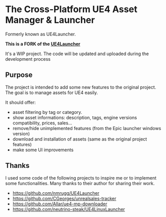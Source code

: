 # The Cross-Platform UE4 Asset Manager & Launcher

Formerly known as UE4Launcher.

**This is a FORK of the [UE4Launcher](https://github.com/nmrugg/UE4Launcher)**

It's a WIP project. The code will be updated and uploaded during the development process

## Purpose

The project is intended to add some new features to the original project.
The goal is to manage assets for UE4 easily.

It should offer:

- asset filtering by tag or category.
- show asset informations: description, tags, engine versions compatibility, prices, sales...
- remove/hide unimplemented features (from the Epic launcher windows version)
- download and installation of assets (same as the original project features)
- make some UI improvements

## Thanks

I used some code of the following projects to inspire me or to implement some functionalities.
Many thanks to their author for sharing their work.

- <https://github.com/nmrugg/UE4Launcher>
- <https://github.com/CGeorges/unrealsales-tracker>
- <https://github.com/Allar/ue4-mp-downloader>
- <https://github.com/neutrino-steak/UE4LinuxLauncher>
